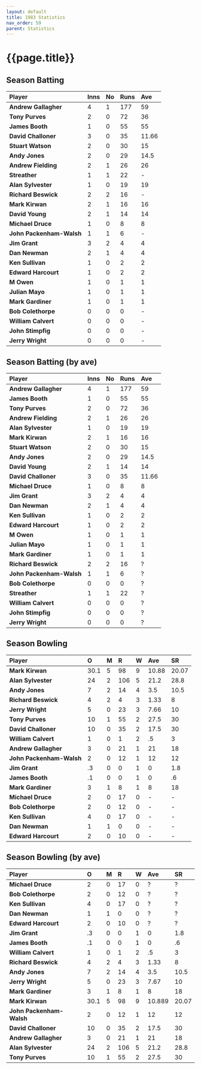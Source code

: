 ```yaml
---
layout: default
title: 1983 Statistics
nav_order: 59
parent: Statistics
---
```


# {{page.title}}

## Season Batting

| Player | Inns | No | Runs | Ave |
|:---|:---|:---|:---|:---|
| **Andrew Gallagher** | 4 | 1 | 177 | 59 |
| **Tony Purves** | 2 | 0 | 72 | 36 |
| **James Booth** | 1 | 0 | 55 | 55 |
| **David Challoner** | 3 | 0 | 35 | 11.66 |
| **Stuart Watson** | 2 | 0 | 30 | 15 |
| **Andy Jones** | 2 | 0 | 29 | 14.5 |
| **Andrew Fielding** | 2 | 1 | 26 | 26 |
| **Streather** | 1 | 1 | 22 | - |
| **Alan Sylvester** | 1 | 0 | 19 | 19 |
| **Richard Beswick** | 2 | 2 | 16 | - |
| **Mark Kirwan** | 2 | 1 | 16 | 16 |
| **David Young** | 2 | 1 | 14 | 14 |
| **Michael Druce** | 1 | 0 | 8 | 8 |
| **John Packenham-Walsh** | 1 | 1 | 6 | - |
| **Jim Grant** | 3 | 2 | 4 | 4 |
| **Dan Newman** | 2 | 1 | 4 | 4 |
| **Ken Sullivan** | 1 | 0 | 2 | 2 |
| **Edward Harcourt** | 1 | 0 | 2 | 2 |
| **M Owen** | 1 | 0 | 1 | 1 |
| **Julian Mayo** | 1 | 0 | 1 | 1 |
| **Mark Gardiner** | 1 | 0 | 1 | 1 |
| **Bob Colethorpe** | 0 | 0 | 0 | - |
| **William Calvert** | 0 | 0 | 0 | - |
| **John Stimpfig** | 0 | 0 | 0 | - |
| **Jerry Wright** | 0 | 0 | 0 | - |

## Season Batting (by ave)

| Player | Inns | No | Runs | Ave |
|:---|:---|:---|:---|:---|
| **Andrew Gallagher** | 4 | 1 | 177 | 59 |
| **James Booth** | 1 | 0 | 55 | 55 |
| **Tony Purves** | 2 | 0 | 72 | 36 |
| **Andrew Fielding** | 2 | 1 | 26 | 26 |
| **Alan Sylvester** | 1 | 0 | 19 | 19 |
| **Mark Kirwan** | 2 | 1 | 16 | 16 |
| **Stuart Watson** | 2 | 0 | 30 | 15 |
| **Andy Jones** | 2 | 0 | 29 | 14.5 |
| **David Young** | 2 | 1 | 14 | 14 |
| **David Challoner** | 3 | 0 | 35 | 11.66 |
| **Michael Druce** | 1 | 0 | 8 | 8 |
| **Jim Grant** | 3 | 2 | 4 | 4 |
| **Dan Newman** | 2 | 1 | 4 | 4 |
| **Ken Sullivan** | 1 | 0 | 2 | 2 |
| **Edward Harcourt** | 1 | 0 | 2 | 2 |
| **M Owen** | 1 | 0 | 1 | 1 |
| **Julian Mayo** | 1 | 0 | 1 | 1 |
| **Mark Gardiner** | 1 | 0 | 1 | 1 |
| **Richard Beswick** | 2 | 2 | 16 | ? |
| **John Packenham-Walsh** | 1 | 1 | 6 | ? |
| **Bob Colethorpe** | 0 | 0 | 0 | ? |
| **Streather** | 1 | 1 | 22 | ? |
| **William Calvert** | 0 | 0 | 0 | ? |
| **John Stimpfig** | 0 | 0 | 0 | ? |
| **Jerry Wright** | 0 | 0 | 0 | ? |

## Season Bowling

| Player | O | M | R | W | Ave | SR |
|:---|:---|:---|:---|:---|:---|:---|
| **Mark Kirwan** | 30.1 | 5 | 98 | 9 | 10.88 | 20.07 |
| **Alan Sylvester** | 24 | 2 | 106 | 5 | 21.2 | 28.8 |
| **Andy Jones** | 7 | 2 | 14 | 4 | 3.5 | 10.5 |
| **Richard Beswick** | 4 | 2 | 4 | 3 | 1.33 | 8 |
| **Jerry Wright** | 5 | 0 | 23 | 3 | 7.66 | 10 |
| **Tony Purves** | 10 | 1 | 55 | 2 | 27.5 | 30 |
| **David Challoner** | 10 | 0 | 35 | 2 | 17.5 | 30 |
| **William Calvert** | 1 | 0 | 1 | 2 | .5 | 3 |
| **Andrew Gallagher** | 3 | 0 | 21 | 1 | 21 | 18 |
| **John Packenham-Walsh** | 2 | 0 | 12 | 1 | 12 | 12 |
| **Jim Grant** | .3 | 0 | 0 | 1 | 0 | 1.8 |
| **James Booth** | .1 | 0 | 0 | 1 | 0 | .6 |
| **Mark Gardiner** | 3 | 1 | 8 | 1 | 8 | 18 |
| **Michael Druce** | 2 | 0 | 17 | 0 | - | - |
| **Bob Colethorpe** | 2 | 0 | 12 | 0 | - | - |
| **Ken Sullivan** | 4 | 0 | 17 | 0 | - | - |
| **Dan Newman** | 1 | 1 | 0 | 0 | - | - |
| **Edward Harcourt** | 2 | 0 | 10 | 0 | - | - |

## Season Bowling (by ave)

| Player | O | M | R | W | Ave | SR |
|:---|:---|:---|:---|:---|:---|:---|
| **Michael Druce** | 2 | 0 | 17 | 0 | ? | ? |
| **Bob Colethorpe** | 2 | 0 | 12 | 0 | ? | ? |
| **Ken Sullivan** | 4 | 0 | 17 | 0 | ? | ? |
| **Dan Newman** | 1 | 1 | 0 | 0 | ? | ? |
| **Edward Harcourt** | 2 | 0 | 10 | 0 | ? | ? |
| **Jim Grant** | .3 | 0 | 0 | 1 | 0 | 1.8 |
| **James Booth** | .1 | 0 | 0 | 1 | 0 | .6 |
| **William Calvert** | 1 | 0 | 1 | 2 | .5 | 3 |
| **Richard Beswick** | 4 | 2 | 4 | 3 | 1.33 | 8 |
| **Andy Jones** | 7 | 2 | 14 | 4 | 3.5 | 10.5 |
| **Jerry Wright** | 5 | 0 | 23 | 3 | 7.67 | 10 |
| **Mark Gardiner** | 3 | 1 | 8 | 1 | 8 | 18 |
| **Mark Kirwan** | 30.1 | 5 | 98 | 9 | 10.889 | 20.07 |
| **John Packenham-Walsh** | 2 | 0 | 12 | 1 | 12 | 12 |
| **David Challoner** | 10 | 0 | 35 | 2 | 17.5 | 30 |
| **Andrew Gallagher** | 3 | 0 | 21 | 1 | 21 | 18 |
| **Alan Sylvester** | 24 | 2 | 106 | 5 | 21.2 | 28.8 |
| **Tony Purves** | 10 | 1 | 55 | 2 | 27.5 | 30 |
